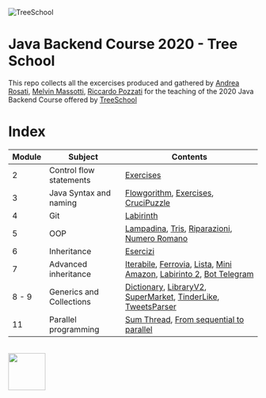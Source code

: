 ![TreeSchool](./assets/treeschool_header.png)

# Java Backend Course 2020 - Tree School

This repo collects all the excercises produced and gathered by [Andrea Rosati](https://github.com/Jaeger87), [Melvin Massotti](https://github.com/melvinm99), [Riccardo Pozzati](https://github.com/jetser94) for the teaching of the 2020 Java Backend Course offered by [TreeSchool](https://tree.it/school/)

# Index

| Module | Subject | Contents                                                                                      |
|--------|---------|-------------------------------------------------------------------------------------------|
| 2      | Control flow statements  | [Exercises](https://github.com/Jaeger87/CorsoTree2020/tree/master/module_02) |
| 3      | Java Syntax and naming   | [Flowgorithm](https://github.com/Jaeger87/CorsoTree2020/tree/master/module_03/Flowgorithm), [Exercises](https://github.com/Jaeger87/CorsoTree2020/tree/master/module_03), [CruciPuzzle](https://github.com/Jaeger87/CorsoTree2020/tree/master/module_03/CruciPuzzle) |
| 4      | Git                      | [Labirinth](https://github.com/Jaeger87/CorsoTree2020/tree/master/module_04) |
| 5      | OOP                      | [Lampadina](https://github.com/Jaeger87/CorsoTree2020/tree/master/module_05/lampadina), [Tris](https://github.com/Jaeger87/CorsoTree2020/tree/master/module_05/Tris), [Riparazioni](https://github.com/Jaeger87/CorsoTree2020/tree/master/module_05/riparazioni), [Numero Romano](https://github.com/Jaeger87/CorsoTree2020/tree/master/module_05/NumeroRomano) |
|6   | Inheritance        |     [Esercizi](https://github.com/Jaeger87/CorsoTree2020/tree/master/module_06)                                                                                      |
|7   | Advanced inheritance | [Iterabile](https://github.com/Jaeger87/CorsoTree2020/tree/master/module_07/iterabile), [Ferrovia](https://github.com/Jaeger87/CorsoTree2020/tree/master/module_07/ferrovia), [Lista](https://github.com/Jaeger87/CorsoTree2020/tree/master/module_07/lista), [Mini Amazon](https://github.com/Jaeger87/CorsoTree2020/tree/master/module_07/mini_amazon), [Labirinto 2](https://github.com/Jaeger87/CorsoTree2020/tree/master/module_07/Labirinto_2), [Bot Telegram](https://github.com/Jaeger87/CorsoTree2020/tree/master/module_07/Telegram)                                                                                      |
|8 - 9   | Generics and Collections | [Dictionary](https://github.com/Jaeger87/CorsoTree2020/tree/master/module_08_09/dictionary), [LibraryV2](https://github.com/Jaeger87/CorsoTree2020/tree/master/module_08_09/libraryV2), [SuperMarket](https://github.com/Jaeger87/CorsoTree2020/tree/master/module_08_09/supermarket), [TinderLike](https://github.com/Jaeger87/CorsoTree2020/tree/master/module_08_09/tinder_like), [TweetsParser](https://github.com/Jaeger87/CorsoTree2020/tree/master/module_08_09/tweets_parser)
|11   | Parallel programming | [Sum Thread](), [From sequential to parallel]()
\
<img src="assets/treelogo.png" height="75">